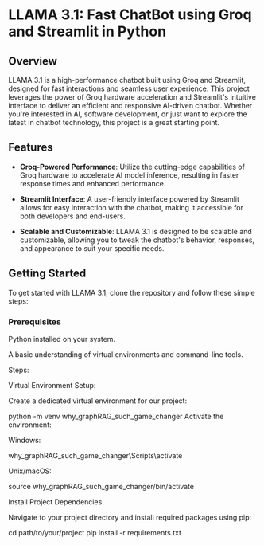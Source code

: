 # LLAMA 3.1: Fast ChatBot using Groq and Streamlit in Python

## Overview

LLAMA 3.1 is a high-performance chatbot built using Groq and Streamlit, designed for fast interactions and seamless user experience. This project leverages the power of Groq hardware acceleration and Streamlit's intuitive interface to deliver an efficient and responsive AI-driven chatbot. Whether you're interested in AI, software development, or just want to explore the latest in chatbot technology, this project is a great starting point.

## Features

- **Groq-Powered Performance**: Utilize the cutting-edge capabilities of Groq hardware to accelerate AI model inference, resulting in faster response times and enhanced performance.
  
- **Streamlit Interface**: A user-friendly interface powered by Streamlit allows for easy interaction with the chatbot, making it accessible for both developers and end-users.

- **Scalable and Customizable**: LLAMA 3.1 is designed to be scalable and customizable, allowing you to tweak the chatbot's behavior, responses, and appearance to suit your specific needs.

## Getting Started

To get started with LLAMA 3.1, clone the repository and follow these simple steps:

### Prerequisites

Python installed on your system.

A basic understanding of virtual environments and command-line tools.

Steps:

Virtual Environment Setup:

Create a dedicated virtual environment for our project:

python -m venv why_graphRAG_such_game_changer
Activate the environment:


Windows:

why_graphRAG_such_game_changer\Scripts\activate


Unix/macOS:

source why_graphRAG_such_game_changer/bin/activate


Install Project Dependencies:

Navigate to your project directory and install required packages using pip:

cd path/to/your/project
pip install -r requirements.txt

